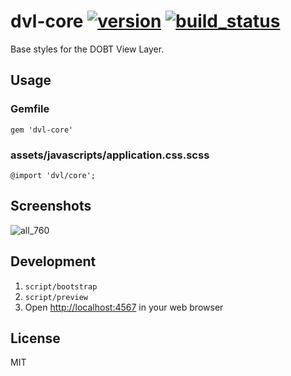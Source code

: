 dvl-core [![version]](http://rubygems.org/gems/dvl-core) [![build_status]](https://circleci.com/gh/dobtco/dvl-core)
====

Base styles for the DOBT View Layer.

## Usage

### Gemfile

```
gem 'dvl-core'
```

### assets/javascripts/application.css.scss

```
@import 'dvl/core';
```

## Screenshots

![all_760](http://artifinder.herokuapp.com/gh/dobtco/dvl-core/x/artifacts/0/home/ubuntu/dvl-core/screenshots/all_760.png)

## Development

1. `script/bootstrap`
2. `script/preview`
3. Open [http://localhost:4567](http://localhost:4567) in your web browser

## License

MIT

[version]: https://img.shields.io/gem/v/dvl-core.svg
[build_status]: https://circleci-badges.herokuapp.com/dobtco/dvl-core/XXXXXXXXX
